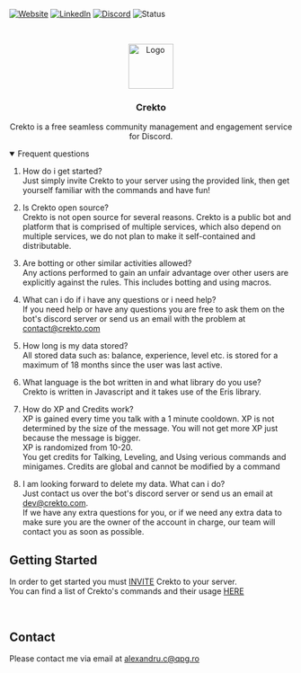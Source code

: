[![Website][website-shield]][website-url]
[![LinkedIn][linkedin-shield]][linkedin-url]
[![Discord][discord-shield]][discord-url]
![Status][website-status]

<!-- PROJECT LOGO -->
<br />
<p align="center">
  <a href="https://crekto.com">
   <img src="https://www.crekto.com/assets/images/favicon.png" alt="Logo" width="80" height="80">
  </a>

  <h3 align="center">Crekto</h3>

  <p align="center">
    Crekto is a free seamless community management and engagement service for Discord. 
  </p>
</p>

<details open="open">
<summary>Frequent questions</summary>


1. How do i get started?<br>
Just simply invite Crekto to your server using the provided link, then get yourself familiar with the commands and have fun!

2. Is Crekto open source?<br>
Crekto is not open source for several reasons. Crekto is a public bot and platform that is comprised of multiple services, which also depend on multiple services, we do not plan to make it self-contained and distributable.

3. Are botting or other similar activities allowed?<br>
Any actions performed to gain an unfair advantage over other users are explicitly against the rules. This includes botting and using macros.

4. What can i do if i have any questions or i need help?<br>
If you need help or have any questions you are free to ask them on the bot's discord server or send us an email with the problem at contact@crekto.com

5. How long is my data stored?<br>
All stored data such as: balance, experience, level etc. is stored for a maximum of 18 months since the user was last active.

6. What language is the bot written in and what library do you use?<br>
Crekto is written in Javascript and it takes use of the Eris library.

7. How do XP and Credits work?<br>
XP is gained every time you talk with a 1 minute cooldown. XP is not determined by the size of the message. You will not get more XP just because the message is bigger.<br> XP is randomized from 10-20.<br>
You get credits for Talking, Leveling, and Using verious commands and minigames. Credits are global and cannot be modified by a command

8. I am looking forward to delete my data. What can i do?<br>
Just contact us over the bot's discord server or send us an email at dev@crekto.com. <br>
If we have any extra questions for you, or if we need any extra data to make sure you are the owner of the account in charge, our team will contact you as soon as possible.
</details>

## Getting Started

In order to get started you must <a href="https://discord.com/oauth2/authorize?client_id=438632789001109514&scope=bot+identify+guilds&response_type=code&permissions=2134207679">INVITE</a> Crekto to your server.<br>
You can find a list of Crekto's commands and their usage <a href="https://www.crekto.com/commands">HERE</a>

<br>


<!-- CONTACT -->
## Contact
Please contact me via email at alexandru.c@qpg.ro <br>


<!-- MARKDOWN LINKS & IMAGES -->
<!-- https://www.markdownguide.org/basic-syntax/#reference-style-links -->
[linkedin-shield]: https://img.shields.io/badge/-LinkedIn-black.svg?style=for-the-badge&logo=linkedin&colorB=555
[linkedin-url]: https://linkedin.com/in/coserea-alexandru
[discord-shield]: https://img.shields.io/discord/438065696002277386?label=DISCORD&style=for-the-badge
[discord-url]: https://discord.gg/36RHWU9
[website-shield]: https://img.shields.io/badge/WEBSITE-grey?style=for-the-badge
[website-url]: https://crekto.com/
[website-status]: https://img.shields.io/badge/STATUS-OFFLINE-red?style=for-the-badge
